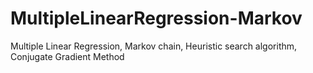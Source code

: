 # MultipleLinearRegression-Markov

Multiple Linear Regression, Markov chain, Heuristic search algorithm, Conjugate Gradient Method
